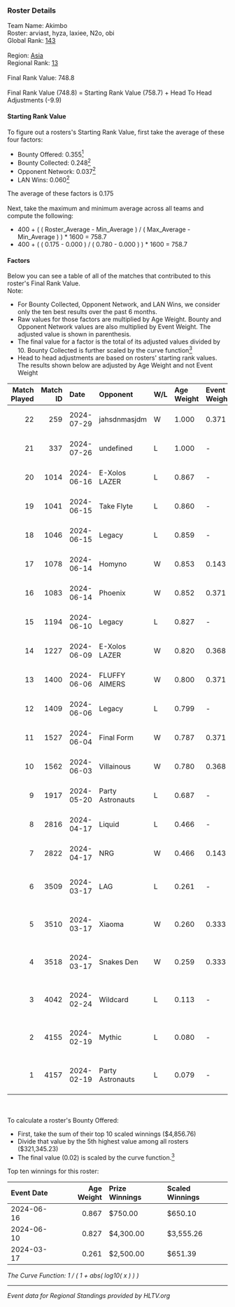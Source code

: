 ### Roster Details<br />
Team Name: Akimbo<br />
Roster: arviast, hyza, laxiee, N2o, obi<br />
Global Rank: [143](../standings_global.md)<br />
<br />
Region: [Asia]( ../standings_asia.md)<br />
Regional Rank: [13]( ../standings_asia.md)<br />
<br />
Final Rank Value:  748.8<br />
<br />
Final Rank Value (748.8) = Starting Rank Value (758.7) + Head To Head Adjustments (-9.9)<br />

#### Starting Rank Value<br />
To figure out a rosters's Starting Rank Value, first take the average of these four factors:<br />
- Bounty Offered: 0.355[<sup>1</sup>](#table2)
- Bounty Collected: 0.248[<sup>2</sup>](#table1)
- Opponent Network: 0.037[<sup>2</sup>](#table1)
- LAN Wins: 0.060[<sup>2</sup>](#table1)

The average of these factors is 0.175<br />
<br />
Next, take the maximum and minimum average across all teams and compute the following:<br />
- 400 + ( ( Roster_Average - Min_Average ) / ( Max_Average - Min_Average ) ) * 1600 = 758.7
- 400 + ( ( 0.175 - 0.000 ) / ( 0.780 - 0.000 ) ) * 1600 = 758.7


#### Factors<br />
Below you can see a table of all of the matches that contributed to this roster's Final Rank Value.<br />
Note:<br />

- For Bounty Collected, Opponent Network, and LAN Wins, we consider only the ten best results over the past 6 months.
- Raw values for those factors are multiplied by Age Weight. Bounty and Opponent Network values are also multiplied by Event Weight. The adjusted value is shown in parenthesis.
- The final value for a factor is the total of its adjusted values divided by 10. Bounty Collected is further scaled by the curve function[<sup>3</sup>](#curveFunction)
- Head to head adjustments are based on rosters' starting rank values. The results shown below are adjusted by Age Weight and not Event Weight
<span id="table1"></span><br />


| Match Played | Match ID | Date       | Opponent         | W/L | Age Weight | Event Weight | Bounty Collected | Opponent Network | LAN Wins  | H2H Adj. | Roster                                 |
| -: | -: | :- | :- | :- | :- | :- | :- | :- | :- | -: | :- |
|           22 |      259 | 2024-07-29 | jahsdnmasjdm     | W   | 1.000      | 0.371        | 0.000 (0.000)    | 0.000 (0.000)    | 0 (0.000) |     3.74 | arviast, hyza, laxiee, N2o, obi        |
|           21 |      337 | 2024-07-26 | undefined        | L   | 1.000      | -            | -                | -                | -         |   -23.94 | hyza, kmrn, laxiee, N2o, obi           |
|           20 |     1014 | 2024-06-16 | E-Xolos LAZER    | L   | 0.867      | -            | -                | -                | -         |   -12.70 | calamity, kralz , laxiee, N2o, obi     |
|           19 |     1041 | 2024-06-15 | Take Flyte       | L   | 0.860      | -            | -                | -                | -         |   -17.51 | calamity, kralz , laxiee, N2o, obi     |
|           18 |     1046 | 2024-06-15 | Legacy           | L   | 0.859      | -            | -                | -                | -         |    -5.86 | calamity, kralz , laxiee, N2o, obi     |
|           17 |     1078 | 2024-06-14 | Homyno           | W   | 0.853      | 0.143        | 0.007 (0.001)    | 0.156 (0.019)    | 0 (0.000) |     8.97 | calamity, kralz , laxiee, N2o, obi     |
|           16 |     1083 | 2024-06-14 | Phoenix          | W   | 0.852      | 0.371        | 0.004 (0.001)    | 0.277 (0.088)    | 0 (0.000) |    11.44 | calamity, kralz , laxiee, N2o, obi     |
|           15 |     1194 | 2024-06-10 | Legacy           | L   | 0.827      | -            | -                | -                | -         |    -5.49 | calamity, kralz , laxiee, N2o, obi     |
|           14 |     1227 | 2024-06-09 | E-Xolos LAZER    | W   | 0.820      | 0.368        | 0.011 (0.003)    | 0.384 (0.116)    | 0 (0.000) |    12.59 | calamity, kralz , laxiee, N2o, obi     |
|           13 |     1400 | 2024-06-06 | FLUFFY AIMERS    | W   | 0.800      | 0.371        | 0.003 (0.001)    | 0.311 (0.092)    | 0 (0.000) |    10.27 | calamity, kralz , laxiee, N2o, obi     |
|           12 |     1409 | 2024-06-06 | Legacy           | L   | 0.799      | -            | -                | -                | -         |    -5.26 | calamity, kralz , laxiee, N2o, obi     |
|           11 |     1527 | 2024-06-04 | Final Form       | W   | 0.787      | 0.371        | 0.003 (0.001)    | 0.065 (0.019)    | 0 (0.000) |     8.38 | calamity, kralz , laxiee, N2o, obi     |
|           10 |     1562 | 2024-06-03 | Villainous       | W   | 0.780      | 0.368        | 0.003 (0.001)    | 0.000 (0.000)    | 0 (0.000) |     5.58 | calamity, kralz , laxiee, N2o, obi     |
|            9 |     1917 | 2024-05-20 | Party Astronauts | L   | 0.687      | -            | -                | -                | -         |    -6.10 | calamity, kralz , laxiee, N2o, obi     |
|            8 |     2816 | 2024-04-17 | Liquid           | L   | 0.466      | -            | -                | -                | -         |    -0.14 | calamity, kralz , laxiee, N2o, obi     |
|            7 |     2822 | 2024-04-17 | NRG              | W   | 0.466      | 0.143        | 0.020 (0.001)    | 0.514 (0.034)    | 0 (0.000) |     9.53 | calamity, kralz , laxiee, N2o, obi     |
|            6 |     3509 | 2024-03-17 | LAG              | L   | 0.261      | -            | -                | -                | -         |    -3.21 | arviast, C4LLM3SU3, calamity, N2o, obi |
|            5 |     3510 | 2024-03-17 | Xiaoma           | W   | 0.260      | 0.333        | 0.001 (0.000)    | 0.010 (0.001)    | 1 (0.260) |     1.90 | arviast, C4LLM3SU3, calamity, N2o, obi |
|            4 |     3518 | 2024-03-17 | Snakes Den       | W   | 0.259      | 0.333        | 0.000 (0.000)    | 0.000 (0.000)    | 1 (0.259) |     0.98 | arviast, C4LLM3SU3, calamity, N2o, obi |
|            3 |     4042 | 2024-02-24 | Wildcard         | L   | 0.113      | -            | -                | -                | -         |    -1.21 | C4LLM3SU3, calamity, laxiee, N2o, obi  |
|            2 |     4155 | 2024-02-19 | Mythic           | L   | 0.080      | -            | -                | -                | -         |    -1.14 | C4LLM3SU3, calamity, laxiee, N2o, obi  |
|            1 |     4157 | 2024-02-19 | Party Astronauts | L   | 0.079      | -            | -                | -                | -         |    -0.71 | C4LLM3SU3, calamity, laxiee, N2o, obi  |

<br />
<span id="table2"></span><br />
To calculate a roster's Bounty Offered:<br />

- First, take the sum of their top 10 scaled winnings ($4,856.76)
- Divide that value by the 5th highest value among all rosters ($321,345.23)
- The final value (0.02) is scaled by the curve function.[<sup>3</sup>](#curveFunction)

Top ten winnings for this roster:<br />

| Event Date | Age Weight | Prize Winnings | Scaled Winnings |
| :- | -: | :- | :- |
| 2024-06-16 |      0.867 | $750.00        | $650.10         |
| 2024-06-10 |      0.827 | $4,300.00      | $3,555.26       |
| 2024-03-17 |      0.261 | $2,500.00      | $651.39         |


<span id="curveFunction"></span>_The Curve Function: 1 / ( 1 + abs( log10( x ) ) )_<br />

---
_Event data for Regional Standings provided by HLTV.org_<br />
